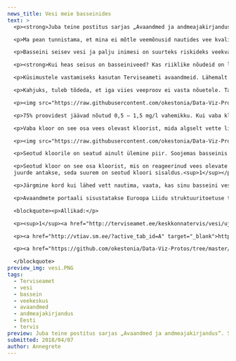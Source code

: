 ```yaml
---
news_title: Vesi meie basseinides
text: >
  <p><strong>Juba teine postitus sarjas „Avaandmed ja andmeajakirjandus“. See kord piilume Terviseameti veeproovide andmestikku ja uurime, milline on veekvaliteet Eesti ujulates ja veekeskustes.</strong></p>

  <p>Ma pean tunnistama, et mina ei mõtle veemõnusid nautides vee kvaliteedile, eriti ujulates või veekeskustes.</p>

  <p>Basseini seisev vesi ja palju inimesi on suurteks riskideks veekvaliteedile. Õnneks, vett jälgitakse iga päev ja vähemalt kord kuus viiakse läbi laboratoorseid uuringuid, mille põhjal antakse hinnang basseiniveele. Andmed esitatakse Terviseametile ja veeproovide hinnangud on kõigile kättesaadavad (vt lisaks <a href="http://vtiav.sm.ee/?active_tab_id=U" target="_blank">siit</a>).</p>

  <p><strong>Kui heas seisus on basseiniveed? Kas riiklike nõudeid on lihtne täita? </strong></p>

  <p>Küsimustele vastamiseks kasutan Terviseameti avaandmeid. Lähemalt vaatan basseini veeproove, mis on tehtud vahemikus jaanuar 2016 kuni juuni 2017, selle ajaga on hinnatud 386 basseini ja mullivanni veeseisu 7496 korral.</p>

  <p>Kahjuks, tuleb tõdeda, et iga viies veeproov ei vasta nõuetele. Tavaliselt ühes veeproovis vaadatakse 5-17 näitajat. Kui veeproov ei vasta nõuetele, siis 72% juhtudest on põhjuseks üks halba näitajat ja 21% kaks halba näitajat. Kõige tihedamini nõuetele mittevastavad näitajad on vaba ja seotud kloor. Kloor on Eestis kõige levinum basseinivee desinfitseerimise vahend.</p>

  <p><img src="https://raw.githubusercontent.com/okestonia/Data-Viz-Protos/master/basseinivesi/vaba_kloor.png" style="width: 100%;"></p>

  <p>75% proovidest jäävad nõutud 0,5 – 1,5 mg/l vahemikku. Kui vaba kloori näitaja ei vasta nõuetele, siis üldiselt on probleemiks liiga väike kogus. Kuid harva – 2% juhtudest – on see näitaja väga kõrge (üle 2 mg/l).</p>

  <p>Vaba kloor on see osa vees olevast kloorist, mida algselt vette lisatakse ja millel on suur desinfitseerimise võime, et hoida vesi puhas ja selge ning mis ei ole veel reageerinud vees leiduvate orgaaniliste ainetega. Vaba kloor ei põhjusta naha ega silmade ärritust. <sup>1</sup></p>

  <p><img src="https://raw.githubusercontent.com/okestonia/Data-Viz-Protos/master/basseinivesi/seotud_kloor.png" style="width: 100%;"></p>

  <p>Seotud kloorile on seatud ainult ülemine piir. Soojemas basseinis (temperatuur üle 31 °C) võib seotud kloori olla kuni 0,5 mg/l, jahedamas basseinis (temperatuur kuni 31 °C) kuni 0,4 mg/l. Igas viiendas veeproovis on seotud kloori liiga palju.</p>

  <p>Seotud kloor on see osa kloorist, mis on reageerinud vees olevate ammooniumiühenditega, mis omakorda tekivad näiteks higist, uriinist, surnud naharakkudest, bakteritest, päevituskreemist jm. Seotud kloori nimetatakse ka klooramiinideks. Just need tekitavadki nn kloorihaisu, mis ekslikult arvatakse olevat tingitud liigsest kloorist. Klooramiinid põhjustavad silmade, naha ja hingamisteede ärritusi. Mida suurem on basseini koormus ja vee reostumine ning mida vähem puhastatud ja värsket vett
  juurde antakse, seda suurem on seotud kloori sisaldus.<sup>1</sup></p>

  <p>Järgmine kord kui lähed vett nautima, vaata, kas sinu basseini vesi on ikka heas korras. Seda saad teha <a href="http://vtiav.sm.ee/?active_tab_id=U" target="_blank">siin</a>.</p>

  <p>Avaandmete portaali sisustatakse Euroopa Liidu struktuuritoetuse toetusskeemist "Infoühiskonna teadlikkuse tõstmine", mida rahastab Euroopa Regionaalarengu Fond. Projekti tegevused viib läbi MTÜ Open Knowledge Estonia.</p>

  <blockquote><p>Allikad:</p>

  <p><sup>1</sup><a href="http://terviseamet.ee/keskkonnatervis/vesi/ujulad.html" target="_blank"> http://terviseamet.ee/keskkonnatervis/vesi/ujulad.html </a></p>

  <p><a href="http://vtiav.sm.ee/?active_tab_id=A" target="_blank">http://vtiav.sm.ee/?active_tab_id=A</a></p>

  <p><a href="https://github.com/okestonia/Data-Viz-Protos/tree/master/basseinivesi" target="_blank">https://github.com/okestonia/Data-Viz-Protos/tree/master/basseinivesi</a></p>

  </blockquote>
preview_img: vesi.PNG
tags:
  - Terviseamet
  - vesi
  - bassein
  - veekeskus
  - avaandmed
  - andmeajakirjandus
  - Eesti
  - tervis
preview: Juba teine postitus sarjas „Avaandmed ja andmeajakirjandus“. See kord piilume Terviseameti veeproovide andmestikku ja uurime, milline on veekvaliteet Eesti ujulates ja veekeskustes.
submitted: 2018/04/07
author: Annegrete
---
```


